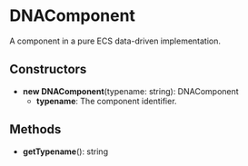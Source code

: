 # DNAComponent

A component in a pure ECS data-driven implementation.
## Constructors
* **new DNAComponent**(typename: string): DNAComponent   
  * **typename**: The component identifier.
## Methods
* **getTypename**(): string   
